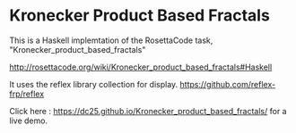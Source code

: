 # Kronecker Product Based Fractals

This is a Haskell implemtation of the RosettaCode task, "Kronecker_product_based_fractals"

http://rosettacode.org/wiki/Kronecker_product_based_fractals#Haskell

It uses the reflex library collection for display.
https://github.com/reflex-frp/reflex

Click here :  https://dc25.github.io/Kronecker_product_based_fractals/ for a live demo.
